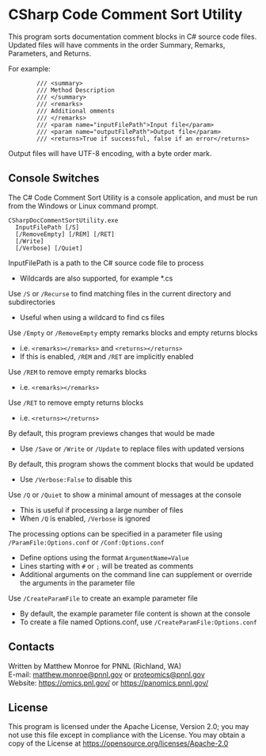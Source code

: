 # CSharp Code Comment Sort Utility

This program sorts documentation comment blocks in C# source code files.
Updated files will have comments in the order Summary, Remarks, Parameters, and Returns.

For example:

```
        /// <summary>
        /// Method Description
        /// </summary>
        /// <remarks>
        /// Additional omments
        /// </remarks>
        /// <param name="inputFilePath">Input file</param>
        /// <param name="outputFilePath">Output file</param>
        /// <returns>True if successful, false if an error</returns>
```

Output files will have UTF-8 encoding, with a byte order mark.

## Console Switches

The C# Code Comment Sort Utility is a console application, and must be run from the Windows or Linux command prompt.

```
CSharpDocCommentSortUtility.exe 
  InputFilePath [/S] 
  [/RemoveEmpty] [/REM] [/RET] 
  [/Write] 
  [/Verbose] [/Quiet]
```

InputFilePath is a path to the C# source code file to process
* Wildcards are also supported, for example *.cs

Use `/S` or `/Recurse` to find matching files in the current directory and subdirectories
* Useful when using a wildcard to find cs files

Use `/Empty` or `/RemoveEmpty` empty remarks blocks and empty returns blocks
* i.e. `<remarks></remarks>` and `<returns></returns>`
* If this is enabled, `/REM` and `/RET` are implicitly enabled

Use `/REM` to remove empty remarks blocks
* i.e. `<remarks></remarks>`

Use `/RET` to remove empty returns blocks
* i.e. `<returns></returns>`

By default, this program previews changes that would be made
* Use `/Save` or `/Write` or `/Update` to replace files with updated versions

By default, this program shows the comment blocks that would be updated
* Use `/Verbose:False` to disable this

Use `/Q` or `/Quiet` to show a minimal amount of messages at the console
* This is useful if processing a large number of files
* When `/Q` is enabled, `/Verbose` is ignored

The processing options can be specified in a parameter file using `/ParamFile:Options.conf` or `/Conf:Options.conf`
* Define options using the format `ArgumentName=Value`
* Lines starting with `#` or `;` will be treated as comments
* Additional arguments on the command line can supplement or override the arguments in the parameter file

Use `/CreateParamFile` to create an example parameter file
* By default, the example parameter file content is shown at the console
* To create a file named Options.conf, use `/CreateParamFile:Options.conf`

## Contacts

Written by Matthew Monroe for PNNL (Richland, WA) \
E-mail: matthew.monroe@pnnl.gov or proteomics@pnnl.gov \
Website: https://omics.pnl.gov/ or https://panomics.pnnl.gov/

## License

This program is licensed under the Apache License, Version 2.0; you may not use this 
file except in compliance with the License.  You may obtain a copy of the 
License at https://opensource.org/licenses/Apache-2.0
